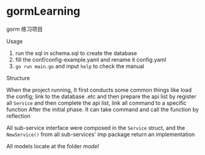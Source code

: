 # gormLearning
gorm 练习项目

Usage

1. run the sql in schema.sql to create the database
2. fill the conf/config-example.yaml and rename it config.yaml
3. `go run main.go` and input `help` to check the manual

Structure

When the project running, It first conducts some common things like load the config; link to the database .etc
and then prepare the api list by register all `Service` and then complete the api list, link all command to a specific function
After the initial phase. It can take command and call the function by reflection

All sub-service interface were composed in the `Service` struct, and the `NewService()` from all sub-services' imp package
return an implementation

All models locate at the folder _model_